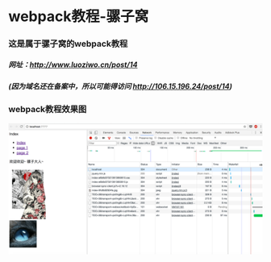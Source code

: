 # webpack教程-骡子窝
### 这是属于骡子窝的webpack教程
##### 网址：http://www.luoziwo.cn/post/14
##### (因为域名还在备案中，所以可能得访问 http://106.15.196.24/post/14)
### webpack教程效果图
![](https://github.com/CodeLittlePrince/ImagesForGithub/blob/master/webpack-tut-preview.png?raw=true)
